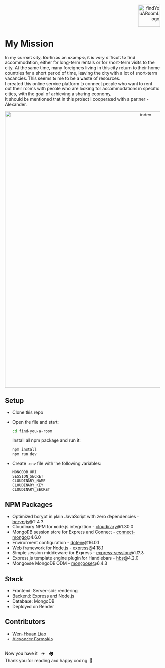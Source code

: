 <p align="right"><img src="https://user-images.githubusercontent.com/104759740/183899455-52e9f4ca-40b8-4115-a375-42d71bec3cae.png" alt="findYouARoomLogo" height="70" /></p>

# My Mission
In my current city, Berlin as an example, it is very difficult to find accommodation, either for long-term rentals or for short-term visits to the city. At the same time, many foreigners living in this city return to their home countries for a short period of time, leaving the city with a lot of short-term vacancies. This seems to me to be a waste of resources.<br>I created this online service platform to connect people who want to rent out their rooms with people who are looking for accommodations in specific cities, with the goal of achieving a sharing economy.<br>It should be mentioned that in this project I cooperated with a partner - Alexander.
<p align="center"><img width="900" alt="index" src="https://user-images.githubusercontent.com/104759740/183899332-9973dc37-1643-43e9-98cb-8df588afec72.png"></p>

## Setup

- Clone this repo
- Open the file and start:

  ```bash
  cd find-you-a-room
  ```
  Install all npm package and run it: 
  ```bash
  npm install
  npm run dev
  ```
  
- Create ```.env``` file with the following variables:
  ```
  MONGODB_URI
  SESSION_SECRET
  CLOUDINARY_NAME
  CLOUDINARY_KEY
  CLOUDINARY_SECRET
  ```

## NPM Packages

- Optimized bcrypt in plain JavaScript with zero dependencies - [bcryptjs](https://www.npmjs.com/package/bcryptjs)@2.4.3
- Cloudinary NPM for node.js integration - [cloudinary](https://github.com/cloudinary/cloudinary_npm)@1.30.0
- MongoDB session store for Express and Connect - [connect-mongo](https://www.npmjs.com/package/connect-mongo)@4.6.0
- Environment configuration - [dotenv](https://www.npmjs.com/package/dotenv)@16.0.1
- Web framework for Node.js - [express](http://expressjs.com/)@4.18.1
- Simple session middleware for Express - [express-session](https://www.npmjs.com/package/express-session)@1.17.3
- Express.js template engine plugin for Handlebars - [hbs](https://www.npmjs.com/package/hbs)@4.2.0
- Mongoose MongoDB ODM - [mongoose](https://www.npmjs.com/package/mongoose)@6.4.3

## Stack 

- Frontend: Server-side rendering
- Backend: Express and Node.js
- Database: MongoDB 
- Deployed on Render 

## Contributors

- [Wen-Hsuan Liao](https://github.com/WHL99)
- [Alexander Farmakis](https://github.com/alex-fmks)

## 
Now you have it&nbsp;&nbsp;&nbsp;✈️&nbsp;&nbsp;&nbsp;🏘️  <br>
Thank you for reading and happy coding &nbsp;💚
